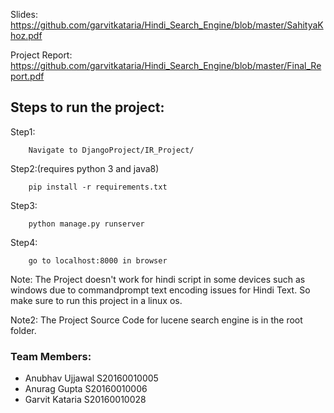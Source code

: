 
Slides:
https://github.com/garvitkataria/Hindi_Search_Engine/blob/master/SahityaKhoz.pdf

Project Report:
https://github.com/garvitkataria/Hindi_Search_Engine/blob/master/Final_Report.pdf

<h2>Steps to run the project:</h2>
Step1:
		
		Navigate to DjangoProject/IR_Project/

Step2:(requires python 3 and java8)
	
		pip install -r requirements.txt

Step3:
		
		python manage.py runserver

Step4:
		
		go to localhost:8000 in browser

Note: The Project doesn't work for hindi script in some devices such as windows due to 	commandprompt text encoding issues for Hindi Text. So make sure to run this project in a linux os.

Note2: The Project Source Code for lucene search engine is in the root folder.

<h3>Team Members:</h3>
<ul>
	<li>Anubhav Ujjawal S20160010005</li>
	<li>Anurag Gupta S20160010006</li>
	<li>Garvit Kataria S20160010028</li>
</ul>
